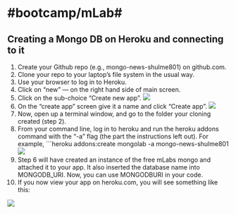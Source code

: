 # #bootcamp/mLab#
## Creating a Mongo DB on Heroku and connecting to it

1. Create your Github repo (e.g., mongo-news-shulme801) on github.com.
2. Clone your repo to your laptop’s file  system in the usual way. 
3. Use your browser to log in to Heroku.
4. Click on “new” — on the right hand side of main screen.
5. Click on the sub-choice “Create new app”.
![](mLab_Instructions/Screenshot%202018-02-10%2008.49.png)
4. On the “create app” screen give it a name and click “Create app”.
![](mLab_Instructions/Screenshot%202018-02-10%2008.48.53.png)
5. Now, open up a terminal window, and go to the folder your cloning created (step 2).
6. From your command line, log in to heroku and run the heroku addons command with the “-a” flag (the part the instructions left out). For example, ```heroku addons:create mongolab -a mongo-news-shulme801
![](mLab_Instructions/Screenshot%202018-02-10%2008.58.00.png)
7. Step 6 will have created an instance of the free mLabs mongo and attached it to your app.  It also inserted the database name into MONGODB_URI. Now, you can use MONGODBURI in your code.
8. If you now view your app on heroku.com, you will see something like this:

![](mLab_Instructions/Screenshot%202018-02-10%2009.00.42.png)